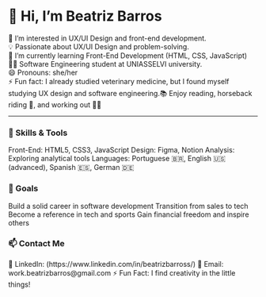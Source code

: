 <h1> 👋 Hi, I’m Beatriz Barros </h1>
👀 I’m interested in UX/UI Design and front-end development. <br>
💡 Passionate about UX/UI Design and problem-solving. <br>
🌱 I’m currently learning Front-End Development (HTML, CSS, JavaScript) <br>
👩‍💻 Software Engineering student at UNIASSELVI university. <br>
😄 Pronouns: she/her <br>
⚡ Fun fact: I already studied veterinary medicine, but I found myself studying UX design and software engineering.📚 Enjoy reading, horseback riding 🐎, and working out 🏋️‍♀️
<hr>
<h3> 🚀 Skills & Tools </h3>
Front-End: HTML5, CSS3, JavaScript
Design: Figma, Notion
Analysis: Exploring analytical tools
Languages: Portuguese 🇧🇷, English 🇺🇸 (advanced), Spanish 🇪🇸, German 🇩🇪

<h3> 🌟 Goals </h3>
Build a solid career in software development
Transition from sales to tech
Become a reference in tech and sports
Gain financial freedom and inspire others

<h3> 📫 Contact Me </h3>
💼 LinkedIn: (https://www.linkedin.com/in/beatrizbarross/)
📩 Email: work.beatrizbarros@gmail.com
⚡ Fun Fact: I find creativity in the little things!
